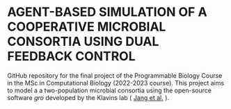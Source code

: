 # AGENT-BASED SIMULATION OF A COOPERATIVE MICROBIAL CONSORTIA USING DUAL FEEDBACK CONTROL

GitHub repository for the final project of the Programmable Biology Course in the MSc in Computational Biology (2022-2023 course). This project aims to model a a two-population microbial consortia using the open-source software *gro* developed by the Klavins lab (
<a href="https://doi.org/10.1021/acssynbio.7b00003" title="Optional title">Jang et al.</a>
).
